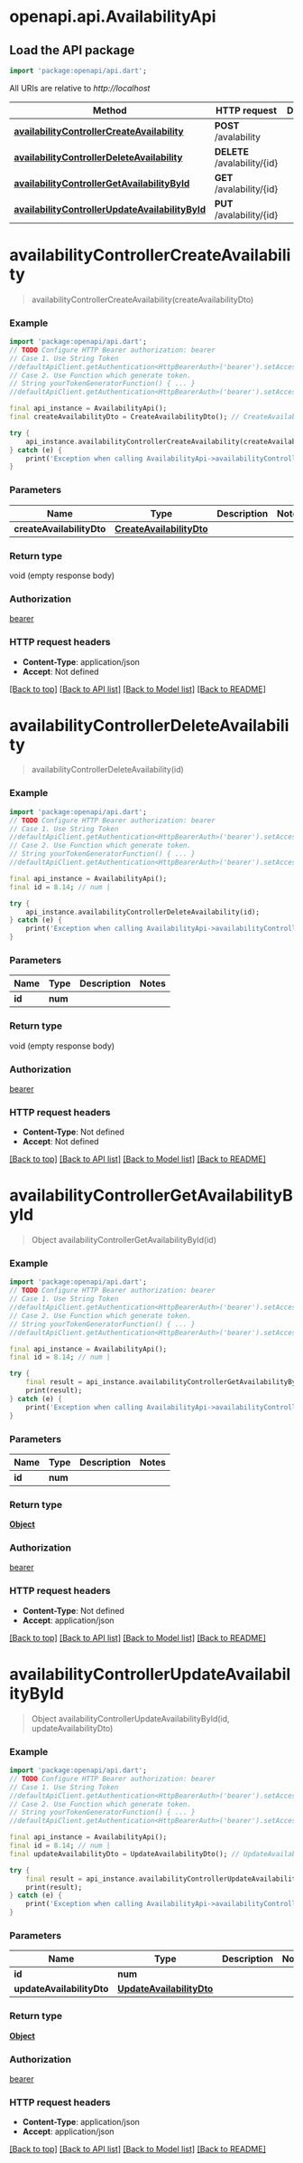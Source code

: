 # openapi.api.AvailabilityApi

## Load the API package
```dart
import 'package:openapi/api.dart';
```

All URIs are relative to *http://localhost*

Method | HTTP request | Description
------------- | ------------- | -------------
[**availabilityControllerCreateAvailability**](AvailabilityApi.md#availabilitycontrollercreateavailability) | **POST** /avalability | 
[**availabilityControllerDeleteAvailability**](AvailabilityApi.md#availabilitycontrollerdeleteavailability) | **DELETE** /avalability/{id} | 
[**availabilityControllerGetAvailabilityById**](AvailabilityApi.md#availabilitycontrollergetavailabilitybyid) | **GET** /avalability/{id} | 
[**availabilityControllerUpdateAvailabilityById**](AvailabilityApi.md#availabilitycontrollerupdateavailabilitybyid) | **PUT** /avalability/{id} | 


# **availabilityControllerCreateAvailability**
> availabilityControllerCreateAvailability(createAvailabilityDto)



### Example
```dart
import 'package:openapi/api.dart';
// TODO Configure HTTP Bearer authorization: bearer
// Case 1. Use String Token
//defaultApiClient.getAuthentication<HttpBearerAuth>('bearer').setAccessToken('YOUR_ACCESS_TOKEN');
// Case 2. Use Function which generate token.
// String yourTokenGeneratorFunction() { ... }
//defaultApiClient.getAuthentication<HttpBearerAuth>('bearer').setAccessToken(yourTokenGeneratorFunction);

final api_instance = AvailabilityApi();
final createAvailabilityDto = CreateAvailabilityDto(); // CreateAvailabilityDto | 

try {
    api_instance.availabilityControllerCreateAvailability(createAvailabilityDto);
} catch (e) {
    print('Exception when calling AvailabilityApi->availabilityControllerCreateAvailability: $e\n');
}
```

### Parameters

Name | Type | Description  | Notes
------------- | ------------- | ------------- | -------------
 **createAvailabilityDto** | [**CreateAvailabilityDto**](CreateAvailabilityDto.md)|  | 

### Return type

void (empty response body)

### Authorization

[bearer](../README.md#bearer)

### HTTP request headers

 - **Content-Type**: application/json
 - **Accept**: Not defined

[[Back to top]](#) [[Back to API list]](../README.md#documentation-for-api-endpoints) [[Back to Model list]](../README.md#documentation-for-models) [[Back to README]](../README.md)

# **availabilityControllerDeleteAvailability**
> availabilityControllerDeleteAvailability(id)



### Example
```dart
import 'package:openapi/api.dart';
// TODO Configure HTTP Bearer authorization: bearer
// Case 1. Use String Token
//defaultApiClient.getAuthentication<HttpBearerAuth>('bearer').setAccessToken('YOUR_ACCESS_TOKEN');
// Case 2. Use Function which generate token.
// String yourTokenGeneratorFunction() { ... }
//defaultApiClient.getAuthentication<HttpBearerAuth>('bearer').setAccessToken(yourTokenGeneratorFunction);

final api_instance = AvailabilityApi();
final id = 8.14; // num | 

try {
    api_instance.availabilityControllerDeleteAvailability(id);
} catch (e) {
    print('Exception when calling AvailabilityApi->availabilityControllerDeleteAvailability: $e\n');
}
```

### Parameters

Name | Type | Description  | Notes
------------- | ------------- | ------------- | -------------
 **id** | **num**|  | 

### Return type

void (empty response body)

### Authorization

[bearer](../README.md#bearer)

### HTTP request headers

 - **Content-Type**: Not defined
 - **Accept**: Not defined

[[Back to top]](#) [[Back to API list]](../README.md#documentation-for-api-endpoints) [[Back to Model list]](../README.md#documentation-for-models) [[Back to README]](../README.md)

# **availabilityControllerGetAvailabilityById**
> Object availabilityControllerGetAvailabilityById(id)



### Example
```dart
import 'package:openapi/api.dart';
// TODO Configure HTTP Bearer authorization: bearer
// Case 1. Use String Token
//defaultApiClient.getAuthentication<HttpBearerAuth>('bearer').setAccessToken('YOUR_ACCESS_TOKEN');
// Case 2. Use Function which generate token.
// String yourTokenGeneratorFunction() { ... }
//defaultApiClient.getAuthentication<HttpBearerAuth>('bearer').setAccessToken(yourTokenGeneratorFunction);

final api_instance = AvailabilityApi();
final id = 8.14; // num | 

try {
    final result = api_instance.availabilityControllerGetAvailabilityById(id);
    print(result);
} catch (e) {
    print('Exception when calling AvailabilityApi->availabilityControllerGetAvailabilityById: $e\n');
}
```

### Parameters

Name | Type | Description  | Notes
------------- | ------------- | ------------- | -------------
 **id** | **num**|  | 

### Return type

[**Object**](Object.md)

### Authorization

[bearer](../README.md#bearer)

### HTTP request headers

 - **Content-Type**: Not defined
 - **Accept**: application/json

[[Back to top]](#) [[Back to API list]](../README.md#documentation-for-api-endpoints) [[Back to Model list]](../README.md#documentation-for-models) [[Back to README]](../README.md)

# **availabilityControllerUpdateAvailabilityById**
> Object availabilityControllerUpdateAvailabilityById(id, updateAvailabilityDto)



### Example
```dart
import 'package:openapi/api.dart';
// TODO Configure HTTP Bearer authorization: bearer
// Case 1. Use String Token
//defaultApiClient.getAuthentication<HttpBearerAuth>('bearer').setAccessToken('YOUR_ACCESS_TOKEN');
// Case 2. Use Function which generate token.
// String yourTokenGeneratorFunction() { ... }
//defaultApiClient.getAuthentication<HttpBearerAuth>('bearer').setAccessToken(yourTokenGeneratorFunction);

final api_instance = AvailabilityApi();
final id = 8.14; // num | 
final updateAvailabilityDto = UpdateAvailabilityDto(); // UpdateAvailabilityDto | 

try {
    final result = api_instance.availabilityControllerUpdateAvailabilityById(id, updateAvailabilityDto);
    print(result);
} catch (e) {
    print('Exception when calling AvailabilityApi->availabilityControllerUpdateAvailabilityById: $e\n');
}
```

### Parameters

Name | Type | Description  | Notes
------------- | ------------- | ------------- | -------------
 **id** | **num**|  | 
 **updateAvailabilityDto** | [**UpdateAvailabilityDto**](UpdateAvailabilityDto.md)|  | 

### Return type

[**Object**](Object.md)

### Authorization

[bearer](../README.md#bearer)

### HTTP request headers

 - **Content-Type**: application/json
 - **Accept**: application/json

[[Back to top]](#) [[Back to API list]](../README.md#documentation-for-api-endpoints) [[Back to Model list]](../README.md#documentation-for-models) [[Back to README]](../README.md)

